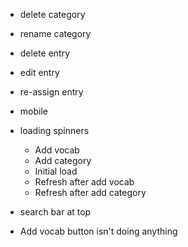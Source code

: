 * delete category

* rename category

* delete entry

* edit entry

* re-assign entry

* mobile

* loading spinners
    * Add vocab
    * Add category
    * Initial load
    * Refresh after add vocab
    * Refresh after add category

* search bar at top

* Add vocab button isn't doing anything
